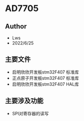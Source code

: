 # AD7705

## Author
* Lws
* 2022/6/25

## 主要文件
* 启明欣欣开发板stm32F407 标准库
* 正点原子开发板stm32F407 标准库
* 启明欣欣开发板stm32F407 HAL库

## 主要涉及功能
* SPI对寄存器的读写